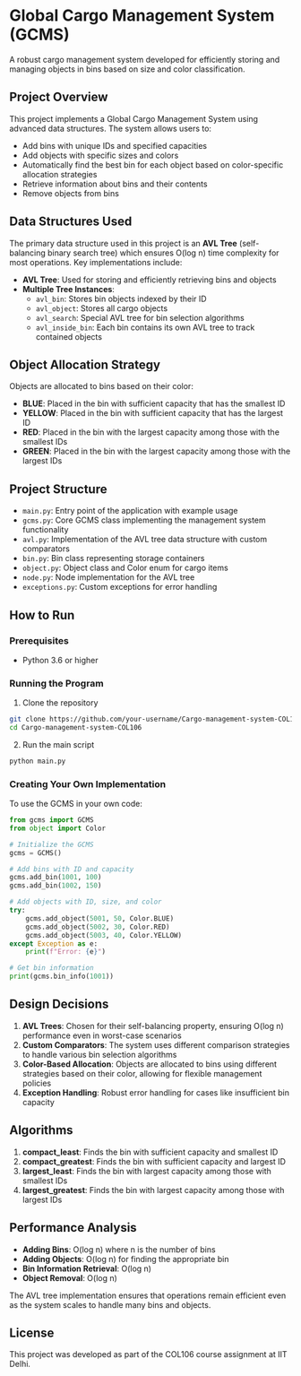 # Global Cargo Management System (GCMS)

A robust cargo management system developed for efficiently storing and managing objects in bins based on size and color classification.

## Project Overview

This project implements a Global Cargo Management System using advanced data structures. The system allows users to:
- Add bins with unique IDs and specified capacities
- Add objects with specific sizes and colors
- Automatically find the best bin for each object based on color-specific allocation strategies
- Retrieve information about bins and their contents
- Remove objects from bins

## Data Structures Used

The primary data structure used in this project is an **AVL Tree** (self-balancing binary search tree) which ensures O(log n) time complexity for most operations. Key implementations include:

- **AVL Tree**: Used for storing and efficiently retrieving bins and objects
- **Multiple Tree Instances**:
  - `avl_bin`: Stores bin objects indexed by their ID
  - `avl_object`: Stores all cargo objects 
  - `avl_search`: Special AVL tree for bin selection algorithms
  - `avl_inside_bin`: Each bin contains its own AVL tree to track contained objects

## Object Allocation Strategy

Objects are allocated to bins based on their color:

- **BLUE**: Placed in the bin with sufficient capacity that has the smallest ID
- **YELLOW**: Placed in the bin with sufficient capacity that has the largest ID
- **RED**: Placed in the bin with the largest capacity among those with the smallest IDs
- **GREEN**: Placed in the bin with the largest capacity among those with the largest IDs

## Project Structure

- `main.py`: Entry point of the application with example usage
- `gcms.py`: Core GCMS class implementing the management system functionality
- `avl.py`: Implementation of the AVL tree data structure with custom comparators
- `bin.py`: Bin class representing storage containers
- `object.py`: Object class and Color enum for cargo items
- `node.py`: Node implementation for the AVL tree
- `exceptions.py`: Custom exceptions for error handling

## How to Run

### Prerequisites
- Python 3.6 or higher

### Running the Program

1. Clone the repository
```bash
git clone https://github.com/your-username/Cargo-management-system-COL106.git
cd Cargo-management-system-COL106
```

2. Run the main script
```bash
python main.py
```

### Creating Your Own Implementation

To use the GCMS in your own code:

```python
from gcms import GCMS
from object import Color

# Initialize the GCMS
gcms = GCMS()

# Add bins with ID and capacity
gcms.add_bin(1001, 100)
gcms.add_bin(1002, 150)

# Add objects with ID, size, and color
try:
    gcms.add_object(5001, 50, Color.BLUE)
    gcms.add_object(5002, 30, Color.RED)
    gcms.add_object(5003, 40, Color.YELLOW)
except Exception as e:
    print(f"Error: {e}")

# Get bin information
print(gcms.bin_info(1001))
```

## Design Decisions

1. **AVL Trees**: Chosen for their self-balancing property, ensuring O(log n) performance even in worst-case scenarios
2. **Custom Comparators**: The system uses different comparison strategies to handle various bin selection algorithms
3. **Color-Based Allocation**: Objects are allocated to bins using different strategies based on their color, allowing for flexible management policies
4. **Exception Handling**: Robust error handling for cases like insufficient bin capacity

## Algorithms

1. **compact_least**: Finds the bin with sufficient capacity and smallest ID
2. **compact_greatest**: Finds the bin with sufficient capacity and largest ID
3. **largest_least**: Finds the bin with largest capacity among those with smallest IDs
4. **largest_greatest**: Finds the bin with largest capacity among those with largest IDs

## Performance Analysis

- **Adding Bins**: O(log n) where n is the number of bins
- **Adding Objects**: O(log n) for finding the appropriate bin
- **Bin Information Retrieval**: O(log n)
- **Object Removal**: O(log n)

The AVL tree implementation ensures that operations remain efficient even as the system scales to handle many bins and objects.

## License

This project was developed as part of the COL106 course assignment at IIT Delhi.